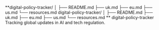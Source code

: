 **digital-policy-tracker/
│
├── README.md
├── uk.md
├── eu.md
├── us.md
└── resources.md
digital-policy-tracker/
│
├── README.md
├── uk.md
├── eu.md
├── us.md
└── resources.md
** digital-policy-tracker
Tracking global updates in AI and tech regulation.
